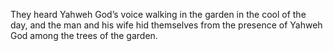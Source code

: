 They heard Yahweh God’s voice walking in the garden in the cool of the day, and the man and his wife hid themselves from the presence of Yahweh God among the trees of the garden.